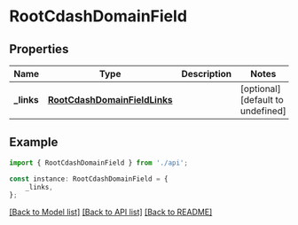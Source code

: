 # RootCdashDomainField


## Properties

Name | Type | Description | Notes
------------ | ------------- | ------------- | -------------
**_links** | [**RootCdashDomainFieldLinks**](RootCdashDomainFieldLinks.md) |  | [optional] [default to undefined]

## Example

```typescript
import { RootCdashDomainField } from './api';

const instance: RootCdashDomainField = {
    _links,
};
```

[[Back to Model list]](../README.md#documentation-for-models) [[Back to API list]](../README.md#documentation-for-api-endpoints) [[Back to README]](../README.md)
